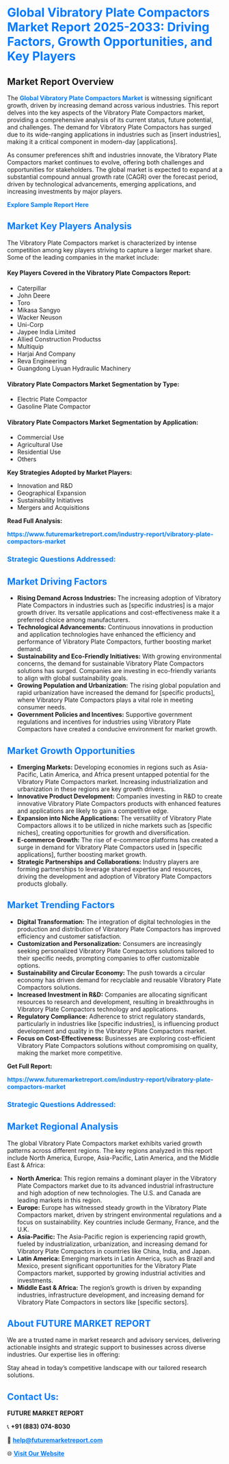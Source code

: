 <h1 style="color: #007BFF;">Global Vibratory Plate Compactors Market Report 2025-2033: Driving Factors, Growth Opportunities, and Key Players</h1>

<section id="overview">
<h2>Market Report Overview</h2>
<p>The <a href="https://www.futuremarketreport.com/industry-report/vibratory-plate-compactors-market" style="color: #007BFF; text-decoration: none;"><strong>Global Vibratory Plate Compactors Market</strong></a> is witnessing significant growth, driven by increasing demand across various industries. This report delves into the key aspects of the Vibratory Plate Compactors market, providing a comprehensive analysis of its current status, future potential, and challenges. The demand for Vibratory Plate Compactors has surged due to its wide-ranging applications in industries such as [insert industries], making it a critical component in modern-day [applications].</p>
<p>As consumer preferences shift and industries innovate, the Vibratory Plate Compactors market continues to evolve, offering both challenges and opportunities for stakeholders. The global market is expected to expand at a substantial compound annual growth rate (CAGR) over the forecast period, driven by technological advancements, emerging applications, and increasing investments by major players.</p>
</section>

<section id="overview">
<p><a href="https://www.futuremarketreport.com/request-sample/reportId=92280" style="color: #007BFF; text-decoration: none;"><strong>Explore Sample Report Here</strong></a></p>
</section>

<section id="key-players">
<h2 style="color: #007BFF;">Market Key Players Analysis</h2>
<p>The Vibratory Plate Compactors market is characterized by intense competition among key players striving to capture a larger market share. Some of the leading companies in the market include:</p>
<h4>Key Players Covered in the Vibratory Plate Compactors Report:</h4>
<ul><li>Caterpillar</li><li>John Deere</li><li>Toro</li><li>Mikasa Sangyo</li><li>Wacker Neuson</li><li>Uni-Corp</li><li>Jaypee India Limited</li><li>Allied Construction Productss</li><li>Multiquip</li><li>Harjai And Company</li><li>Reva Engineering</li><li>Guangdong Liyuan Hydraulic Machinery</li></ul>
<h4>Vibratory Plate Compactors Market Segmentation by Type:</h4>
<ul><li>Electric Plate Compactor</li><li>Gasoline Plate Compactor</li></ul>

<h4>Vibratory Plate Compactors Market Segmentation by Application:</h4>
<ul><li>Commercial Use</li><li>Agricultural Use</li><li>Residential Use</li><li>Others</li></ul>
<p><strong>Key Strategies Adopted by Market Players:</strong></p>
<ul>
<li>Innovation and R&D</li>
<li>Geographical Expansion</li>
<li>Sustainability Initiatives</li>
<li>Mergers and Acquisitions</li>
</ul>
</section>

<section>
<p><strong>Read Full Analysis: </strong></p><a href="https://www.futuremarketreport.com/industry-report/vibratory-plate-compactors-market" style="color: #007BFF; text-decoration: none;"><strong>https://www.futuremarketreport.com/industry-report/vibratory-plate-compactors-market</strong></a>
<h3 style="color: #007BFF;">Strategic Questions Addressed:</h3>
</section>

<section id="driving-factors">
<h2 style="color: #007BFF;">Market Driving Factors</h2>
<ul>
<li><strong>Rising Demand Across Industries:</strong> The increasing adoption of Vibratory Plate Compactors in industries such as [specific industries] is a major growth driver. Its versatile applications and cost-effectiveness make it a preferred choice among manufacturers.</li>
<li><strong>Technological Advancements:</strong> Continuous innovations in production and application technologies have enhanced the efficiency and performance of Vibratory Plate Compactors, further boosting market demand.</li>
<li><strong>Sustainability and Eco-Friendly Initiatives:</strong> With growing environmental concerns, the demand for sustainable Vibratory Plate Compactors solutions has surged. Companies are investing in eco-friendly variants to align with global sustainability goals.</li>
<li><strong>Growing Population and Urbanization:</strong> The rising global population and rapid urbanization have increased the demand for [specific products], where Vibratory Plate Compactors plays a vital role in meeting consumer needs.</li>
<li><strong>Government Policies and Incentives:</strong> Supportive government regulations and incentives for industries using Vibratory Plate Compactors have created a conducive environment for market growth.</li>
</ul>
</section>

<section id="growth-opportunities">
<h2 style="color: #007BFF;">Market Growth Opportunities</h2>
<ul>
<li><strong>Emerging Markets:</strong> Developing economies in regions such as Asia-Pacific, Latin America, and Africa present untapped potential for the Vibratory Plate Compactors market. Increasing industrialization and urbanization in these regions are key growth drivers.</li>
<li><strong>Innovative Product Development:</strong> Companies investing in R&D to create innovative Vibratory Plate Compactors products with enhanced features and applications are likely to gain a competitive edge.</li>
<li><strong>Expansion into Niche Applications:</strong> The versatility of Vibratory Plate Compactors allows it to be utilized in niche markets such as [specific niches], creating opportunities for growth and diversification.</li>
<li><strong>E-commerce Growth:</strong> The rise of e-commerce platforms has created a surge in demand for Vibratory Plate Compactors used in [specific applications], further boosting market growth.</li>
<li><strong>Strategic Partnerships and Collaborations:</strong> Industry players are forming partnerships to leverage shared expertise and resources, driving the development and adoption of Vibratory Plate Compactors products globally.</li>
</ul>
</section>

<section id="trending-factors">
<h2 style="color: #007BFF;">Market Trending Factors</h2>
<ul>
<li><strong>Digital Transformation:</strong> The integration of digital technologies in the production and distribution of Vibratory Plate Compactors has improved efficiency and customer satisfaction.</li>
<li><strong>Customization and Personalization:</strong> Consumers are increasingly seeking personalized Vibratory Plate Compactors solutions tailored to their specific needs, prompting companies to offer customizable options.</li>
<li><strong>Sustainability and Circular Economy:</strong> The push towards a circular economy has driven demand for recyclable and reusable Vibratory Plate Compactors solutions.</li>
<li><strong>Increased Investment in R&D:</strong> Companies are allocating significant resources to research and development, resulting in breakthroughs in Vibratory Plate Compactors technology and applications.</li>
<li><strong>Regulatory Compliance:</strong> Adherence to strict regulatory standards, particularly in industries like [specific industries], is influencing product development and quality in the Vibratory Plate Compactors market.</li>
<li><strong>Focus on Cost-Effectiveness:</strong> Businesses are exploring cost-efficient Vibratory Plate Compactors solutions without compromising on quality, making the market more competitive.</li>
</ul>
</section>

<section>
<p><strong>Get Full Report: </strong></p><a href="https://www.futuremarketreport.com/industry-report/vibratory-plate-compactors-market" style="color: #007BFF; text-decoration: none;"><strong>https://www.futuremarketreport.com/industry-report/vibratory-plate-compactors-market</strong></a>
<h3 style="color: #007BFF;">Strategic Questions Addressed:</h3>
</section>


<section id="regional-analysis">
<h2 style="color: #007BFF;">Market Regional Analysis</h2>
<p>The global Vibratory Plate Compactors market exhibits varied growth patterns across different regions. The key regions analyzed in this report include North America, Europe, Asia-Pacific, Latin America, and the Middle East & Africa:</p>
<ul>
<li><strong>North America:</strong> This region remains a dominant player in the Vibratory Plate Compactors market due to its advanced industrial infrastructure and high adoption of new technologies. The U.S. and Canada are leading markets in this region.</li>
<li><strong>Europe:</strong> Europe has witnessed steady growth in the Vibratory Plate Compactors market, driven by stringent environmental regulations and a focus on sustainability. Key countries include Germany, France, and the U.K.</li>
<li><strong>Asia-Pacific:</strong> The Asia-Pacific region is experiencing rapid growth, fueled by industrialization, urbanization, and increasing demand for Vibratory Plate Compactors in countries like China, India, and Japan.</li>
<li><strong>Latin America:</strong> Emerging markets in Latin America, such as Brazil and Mexico, present significant opportunities for the Vibratory Plate Compactors market, supported by growing industrial activities and investments.</li>
<li><strong>Middle East & Africa:</strong> The region’s growth is driven by expanding industries, infrastructure development, and increasing demand for Vibratory Plate Compactors in sectors like [specific sectors].</li>
</ul>
</section>

<footer>
<h2 style="color: #007BFF;">About FUTURE MARKET REPORT</h2>
<p>We are a trusted name in market research and advisory services, delivering actionable insights and strategic support to businesses across diverse industries. Our expertise lies in offering:</p>

<p>Stay ahead in today’s competitive landscape with our tailored research solutions.</p>

<h2 style="color: #007BFF;">Contact Us:</h2>
<p><strong>FUTURE MARKET REPORT</strong></p>
<p>📞 <strong>+91 (883) 074-8030</strong></p>
<p>📧 <strong><a href="mailto:help@futuremarketreport.com" style="color: #007BFF;">help@futuremarketreport.com</a></strong></p>
<p>🌐 <strong><a href="https://www.futuremarketreport.com/" style="color: #007BFF;">Visit Our Website</a></strong></p>
</footer>